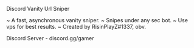Discord Vanity Url Sniper


~ A fast, asynchronous vanity sniper.
~ Snipes under any sec bot.
~ Use vps for best results.
~ Created by RisinPlayZ#1337, obv.


Discord Server - discord.gg/gamer
